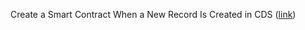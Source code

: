 Create a Smart Contract When a New Record Is Created in CDS ([link](https://github.com/Azure-Samples/blockchain-devkit/blob/master/integrate/saas/dynamics/cds/LogicAppConnectorSampleCDS.md))

